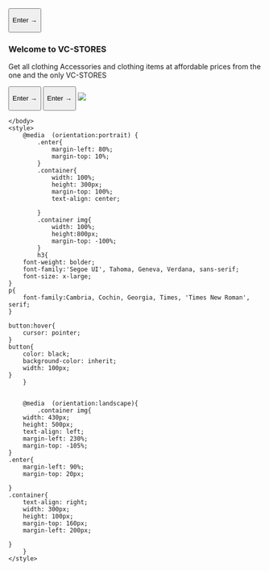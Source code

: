 <html>
    <body>
        <div class="enter">
            <button><p>Enter &rightarrow;</p></button>
            </div>
            <div class="container">
                <p><h3>Welcome to VC-STORES</h3></p>
                <p>Get all clothing Accessories and clothing items at affordable prices from the one and the only VC-STORES</p>
                <button><p>Enter &rightarrow;</p></button>
                <button><p>Enter &rightarrow;</p></button>
                <img src="https://img.freepik.com/free-vector/flat-design-clothing-store-logo-design_23-2149496415.jpg">
            </div>
            
    </body>
    <style>
        @media  (orientation:portrait) {
            .enter{
                margin-left: 80%;
                margin-top: 10%;
            }
            .container{
                width: 100%;
                height: 300px;
                margin-top: 100%;
                text-align: center;

            }
            .container img{
                width: 100%;
                height:800px;
                margin-top: -100%;
            }
            h3{
        font-weight: bolder;
        font-family:'Segoe UI', Tahoma, Geneva, Verdana, sans-serif;
        font-size: x-large;
    }
    p{
        font-family:Cambria, Cochin, Georgia, Times, 'Times New Roman', serif;
    }

    button:hover{
        cursor: pointer;
    }
    button{
        color: black;
        background-color: inherit;
        width: 100px;
    }
        }


        @media  (orientation:landscape){
            .container img{
        width: 430px;
        height: 500px;
        text-align: left;
        margin-left: 230%;
        margin-top: -105%;
    }
    .enter{
        margin-left: 90%;
        margin-top: 20px;
        
    } 
    .container{
        text-align: right;
        width: 300px;
        height: 100px;
        margin-top: 160px;
        margin-left: 200px;
        
    }
        }
    </style>
</html>
